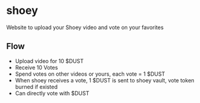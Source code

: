 # shoey

Website to upload your Shoey video and vote on your favorites

## Flow

- Upload video for 10 $DUST
- Receive 10 Votes
- Spend votes on other videos or yours, each vote = 1 $DUST
- When shoey receives a vote, 1 $DUST is sent to shoey vault, vote token burned if existed 
- Can directly vote with $DUST